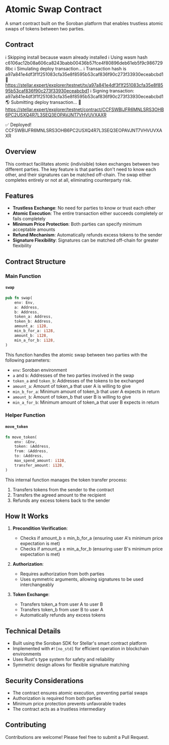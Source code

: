 # Atomic Swap Contract

A smart contract built on the Soroban platform that enables trustless atomic swaps of tokens between two parties.

## Contract

ℹ️  Skipping install because wasm already installed
ℹ️  Using wasm hash c6106ac12b08a606ca8243babb00436b57fce4f80896deb61eb5f9c9867298bc
ℹ️  Simulating deploy transaction…
ℹ️  Transaction hash is a97a841e4df3f1f251083cfa35e8f8595b53caf836f90c273f33930eceabcbd1
🔗 https://stellar.expert/explorer/testnet/tx/a97a841e4df3f1f251083cfa35e8f8595b53caf836f90c273f33930eceabcbd1
ℹ️  Signing transaction: a97a841e4df3f1f251083cfa35e8f8595b53caf836f90c273f33930eceabcbd1
🌎 Submitting deploy transaction…
🔗 https://stellar.expert/explorer/testnet/contract/CCFSWBIJFR6MNLSRS3OHB6PC2USXQ4R7L3SEQ3EOPAVJNT7VHVUVXAXR

✅ Deployed!
CCFSWBIJFR6MNLSRS3OHB6PC2USXQ4R7L3SEQ3EOPAVJNT7VHVUVXAXR

## Overview

This contract facilitates atomic (indivisible) token exchanges between two different parties. The key feature is that parties don't need to know each other, and their signatures can be matched off-chain. The swap either completes entirely or not at all, eliminating counterparty risk.

## Features

- **Trustless Exchange**: No need for parties to know or trust each other
- **Atomic Execution**: The entire transaction either succeeds completely or fails completely
- **Minimum Price Protection**: Both parties can specify minimum acceptable amounts
- **Refund Mechanism**: Automatically refunds excess tokens to the sender
- **Signature Flexibility**: Signatures can be matched off-chain for greater flexibility

## Contract Structure

### Main Function

#### `swap`
```rust
pub fn swap(
    env: Env,
    a: Address,
    b: Address,
    token_a: Address,
    token_b: Address,
    amount_a: i128,
    min_b_for_a: i128,
    amount_b: i128,
    min_a_for_b: i128,
)
```

This function handles the atomic swap between two parties with the following parameters:
- `env`: Soroban environment
- `a` and `b`: Addresses of the two parties involved in the swap
- `token_a` and `token_b`: Addresses of the tokens to be exchanged
- `amount_a`: Amount of token_a that user A is willing to give
- `min_b_for_a`: Minimum amount of token_b that user A expects in return
- `amount_b`: Amount of token_b that user B is willing to give
- `min_a_for_b`: Minimum amount of token_a that user B expects in return

### Helper Function

#### `move_token`
```rust
fn move_token(
    env: &Env,
    token: &Address,
    from: &Address,
    to: &Address,
    max_spend_amount: i128,
    transfer_amount: i128,
)
```

This internal function manages the token transfer process:
1. Transfers tokens from the sender to the contract
2. Transfers the agreed amount to the recipient
3. Refunds any excess tokens back to the sender

## How It Works

1. **Precondition Verification**:
   - Checks if amount_b ≥ min_b_for_a (ensuring user A's minimum price expectation is met)
   - Checks if amount_a ≥ min_a_for_b (ensuring user B's minimum price expectation is met)

2. **Authorization**:
   - Requires authorization from both parties
   - Uses symmetric arguments, allowing signatures to be used interchangeably

3. **Token Exchange**:
   - Transfers token_a from user A to user B
   - Transfers token_b from user B to user A
   - Automatically refunds any excess tokens

## Technical Details

- Built using the Soroban SDK for Stellar's smart contract platform
- Implemented with `#![no_std]` for efficient operation in blockchain environments
- Uses Rust's type system for safety and reliability
- Symmetric design allows for flexible signature matching

## Security Considerations

- The contract ensures atomic execution, preventing partial swaps
- Authorization is required from both parties
- Minimum price protection prevents unfavorable trades
- The contract acts as a trustless intermediary

## Contributing

Contributions are welcome! Please feel free to submit a Pull Request.
